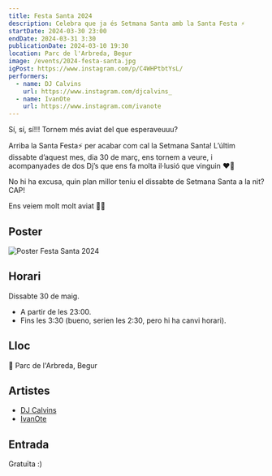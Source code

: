 ```yaml
---
title: Festa Santa 2024
description: Celebra que ja és Setmana Santa amb la Santa Festa ⚡️
startDate: 2024-03-30 23:00
endDate: 2024-03-31 3:30
publicationDate: 2024-03-10 19:30
location: Parc de l'Arbreda, Begur
image: /events/2024-festa-santa.jpg
igPost: https://www.instagram.com/p/C4WHPtbtYsL/
performers:
  - name: DJ Calvins
    url: https://www.instagram.com/djcalvins_
  - name: IvanOte
    url: https://www.instagram.com/ivanote
---
```


Sí, sí, sí!!! Tornem més aviat del que esperaveuuu?

Arriba la Santa Festa⚡️ per acabar com cal la Setmana Santa! L’últim dissabte d’aquest mes, dia 30 de març, ens tornem a veure, i acompanyades de dos Dj’s que ens fa molta il·lusió que vinguin ❤️‍🔥

No hi ha excusa, quin plan millor teniu el dissabte de Setmana Santa a la nit? CAP!

Ens veiem molt molt aviat 🙌🏽

## Poster

![Poster Festa Santa 2024](/events/2024-festa-santa.jpg)

## Horari

Dissabte 30 de maig.

- A partir de les 23:00.
- Fins les 3:30 (bueno, serien les 2:30, pero hi ha canvi horari).

## Lloc

📍 Parc de l'Arbreda, Begur

## Artistes

- [DJ Calvins](https://www.instagram.com/djcalvins_)
- [IvanOte](https://www.instagram.com/ivanote)

## Entrada

Gratuïta :)
